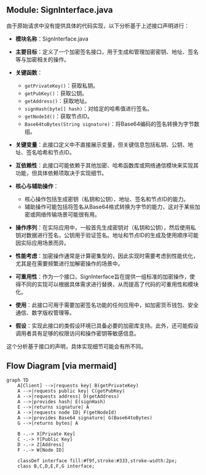 ## Module: SignInterface.java
由于原始请求中没有提供具体的代码实现，以下分析基于上述接口声明进行：

- **模块名称**：SignInterface.java

- **主要目标**：定义了一个加密签名接口，用于生成和管理加密密钥、地址、签名等与加密相关的操作。

- **关键函数**：
  - `getPrivateKey()`：获取私钥。
  - `getPubKey()`：获取公钥。
  - `getAddress()`：获取地址。
  - `signHash(byte[] hash)`：对给定的哈希值进行签名。
  - `getNodeId()`：获取节点ID。
  - `Base64toBytes(String signature)`：将Base64编码的签名转换为字节数组。

- **关键变量**：此接口定义中不直接展示变量，但关键信息包括私钥、公钥、地址、签名哈希和节点ID。

- **互依赖性**：此接口可能依赖于其他加密、哈希函数库或网络通信模块来实现其功能，但具体依赖项取决于实现细节。

- **核心与辅助操作**：
  - 核心操作包括生成密钥（私钥和公钥）、地址、签名和节点ID的能力。
  - 辅助操作可能包括将签名从Base64格式转换为字节的能力，这对于某些加密或网络传输场景可能很有用。

- **操作序列**：在实际应用中，一般首先生成密钥对（私钥和公钥），然后使用私钥对数据进行签名，公钥用于验证签名。地址和节点ID的生成及使用顺序可能因实际应用场景而异。

- **性能考虑**：加密操作通常是计算密集型的，因此实现时需要考虑到性能优化，尤其是在需要频繁进行加解密操作的场景中。

- **可重用性**：作为一个接口，SignInterface旨在提供一组标准的加密操作，使得不同的实现可以根据具体需求进行替换，从而提高了代码的可重用性和模块化。

- **使用**：此接口可用于需要加密签名功能的任何应用中，如加密货币钱包、安全通信、数字版权管理等。

- **假设**：实现此接口的类假设环境已具备必要的加密库支持。此外，还可能假设调用者具有足够的权限访问和操作密钥等敏感信息。

这个分析基于接口的声明，具体实现细节可能会有所不同。
## Flow Diagram [via mermaid]
```mermaid
graph TD
    A[Client] -->|requests key| B(getPrivateKey)
    A -->|requests public key| C(getPubKey)
    A -->|requests address| D(getAddress)
    A -->|provides hash| E(signHash)
    E -->|returns signature| A
    A -->|requests node ID| F(getNodeId)
    A -->|provides Base64 signature| G(Base64toBytes)
    G -->|returns bytes| A

    B -.-> X[Private Key]
    C -.-> Y[Public Key]
    D -.-> Z[Address]
    F -.-> W[Node ID]

    classDef interface fill:#f9f,stroke:#333,stroke-width:2px;
    class B,C,D,E,F,G interface;
```
